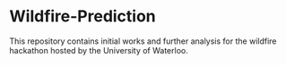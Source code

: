 # Wildfire-Prediction
This repository contains initial works and further analysis for the wildfire hackathon hosted by the University of Waterloo. 
